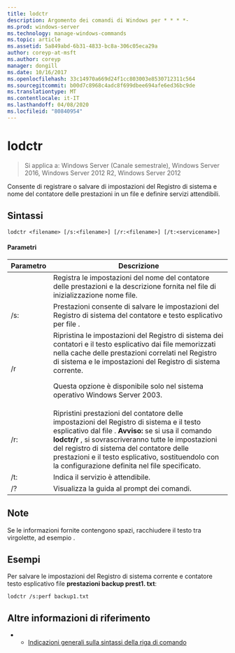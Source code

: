 ```yaml
---
title: lodctr
description: Argomento dei comandi di Windows per * * * *-
ms.prod: windows-server
ms.technology: manage-windows-commands
ms.topic: article
ms.assetid: 5a849abd-6b31-4833-bc8a-306c05eca29a
author: coreyp-at-msft
ms.author: coreyp
manager: dongill
ms.date: 10/16/2017
ms.openlocfilehash: 33c14970a669d24f1cc803003e8530712311c564
ms.sourcegitcommit: b00d7c8968c4adc8f699dbee694afe6ed36bc9de
ms.translationtype: MT
ms.contentlocale: it-IT
ms.lasthandoff: 04/08/2020
ms.locfileid: "80840954"
---
```

# <a name="lodctr"></a>lodctr

>Si applica a: Windows Server (Canale semestrale), Windows Server 2016, Windows Server 2012 R2, Windows Server 2012

Consente di registrare o salvare di impostazioni del Registro di sistema e nome del contatore delle prestazioni in un file e definire servizi attendibili.
## <a name="syntax"></a>Sintassi
```
lodctr <filename> [/s:<filename>] [/r:<filename>] [/t:<servicename>]
```
#### <a name="parameters"></a>Parametri

|    Parametro     |                                                                                                                                         Descrizione                                                                                                                                          |
|------------------|----------------------------------------------------------------------------------------------------------------------------------------------------------------------------------------------------------------------------------------------------------------------------------------------|
|    <filename>    |                                                                                          Registra le impostazioni del nome del contatore delle prestazioni e la descrizione fornita nel file di inizializzazione nome file.                                                                                          |
|  /s:<filename>   |                                                                                                       Prestazioni consente di salvare le impostazioni del Registro di sistema del contatore e testo esplicativo per file <filename>.                                                                                                       |
|        /r        |                                Ripristina le impostazioni del Registro di sistema dei contatori e il testo esplicativo dai file memorizzati nella cache delle prestazioni correlati nel Registro di sistema e le impostazioni del Registro di sistema corrente.<p>Questa opzione è disponibile solo nel sistema operativo Windows Server 2003.                                |
|  /r:<filename>   | Ripristini prestazioni del contatore delle impostazioni del Registro di sistema e il testo esplicativo dal file <filename>. **Avviso:** se si usa il comando **lodctr/r** , si sovrascriveranno tutte le impostazioni del registro di sistema del contatore delle prestazioni e il testo esplicativo, sostituendolo con la configurazione definita nel file specificato. |
| /t:<servicename> |                                                                                                                       Indica il servizio <servicename> è attendibile.                                                                                                                       |
|        /?        |                                                                                                                             Visualizza la guida al prompt dei comandi.                                                                                                                             |

## <a name="remarks"></a>Note
Se le informazioni fornite contengono spazi, racchiudere il testo tra virgolette, ad esempio <filename>.
## <a name="examples"></a><a name=BKMK_Examples></a>Esempi
Per salvare le impostazioni del Registro di sistema corrente e contatore testo esplicativo file **prestazioni backup prest1. txt**:
```
lodctr /s:perf backup1.txt
```
## <a name="additional-references"></a>Altre informazioni di riferimento
-   - [Indicazioni generali sulla sintassi della riga di comando](command-line-syntax-key.md)

